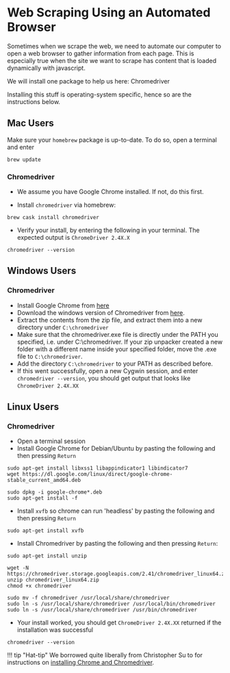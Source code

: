 # Web Scraping Using an Automated Browser

Sometimes when we scrape the web, we need to automate our computer to open a web browser to gather information from each page.
This is especially true when the site we want to scrape has content that is loaded dynamically with javascript.

We will install one package to help us here: Chromedriver


Installing this stuff is operating-system specific, hence so are the instructions below.

## Mac Users

Make sure your `homebrew` package is up-to-date. To do so, open a terminal and enter

```
brew update
```

### Chromedriver

* We assume you have Google Chrome installed. If not, do this first.

*   Install `chromedriver` via homebrew:
```
brew cask install chromedriver
```
*   Verify your install, by entering the following in your terminal. The expected output is `ChromeDriver 2.4X.X`
```
chromedriver --version
```


## Windows Users

### Chromedriver

*   Install Google Chrome from [here](https://www.google.com/chrome/browser/desktop/index.html)
*   Download the windows version of Chromedriver from [here](https://chromedriver.storage.googleapis.com/index.html?path=2.41/).
*   Extract the contents from the zip file, and extract them into a new directory under `C:\chromedriver`
*   Make sure that the chromedriver.exe file is directly under the PATH you specified, i.e. under C:\chromedriver. If your zip unpacker created a new folder with a different name inside your specified folder, move the .exe file to `C:\chromedriver`.
*   Add the directory `C:\chromedriver` to your PATH as described before.
*   If this went successfully, open a new Cygwin session, and enter `chromedriver --version`, you should get output that looks like `ChromeDriver 2.4X.XX`


## Linux Users

### Chromedriver

*   Open a terminal session
*   Install Google Chrome for Debian/Ubuntu by pasting the following and then pressing `Return`
```
sudo apt-get install libxss1 libappindicator1 libindicator7
wget https://dl.google.com/linux/direct/google-chrome-stable_current_amd64.deb

sudo dpkg -i google-chrome*.deb
sudo apt-get install -f
```
*   Install `xvfb` so chrome can run 'headless' by pasting the following and then pressing `Return`
```
sudo apt-get install xvfb
```
*   Install Chromedriver by pasting the following and then pressing `Return`:
```
sudo apt-get install unzip

wget -N https://chromedriver.storage.googleapis.com/2.41/chromedriver_linux64.zip
unzip chromedriver_linux64.zip
chmod +x chromedriver

sudo mv -f chromedriver /usr/local/share/chromedriver
sudo ln -s /usr/local/share/chromedriver /usr/local/bin/chromedriver
sudo ln -s /usr/local/share/chromedriver /usr/bin/chromedriver
```
*   Your install worked, you should get `ChromeDriver 2.4X.XX` returned if the installation was successful
```
chromedriver --version
```


!!! tip "Hat-tip"
    We borrowed quite liberally from Christopher Su to for instructions on [installing Chrome and Chromedriver](https://christopher.su/2015/selenium-chromedriver-ubuntu/).
